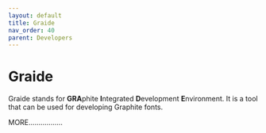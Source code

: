 ```yaml
---
layout: default
title: Graide
nav_order: 40
parent: Developers
---
```


# Graide

Graide stands for **GRA**phite **I**ntegrated **D**evelopment **E**nvironment. It is a tool that can be used for developing Graphite fonts.

MORE.................